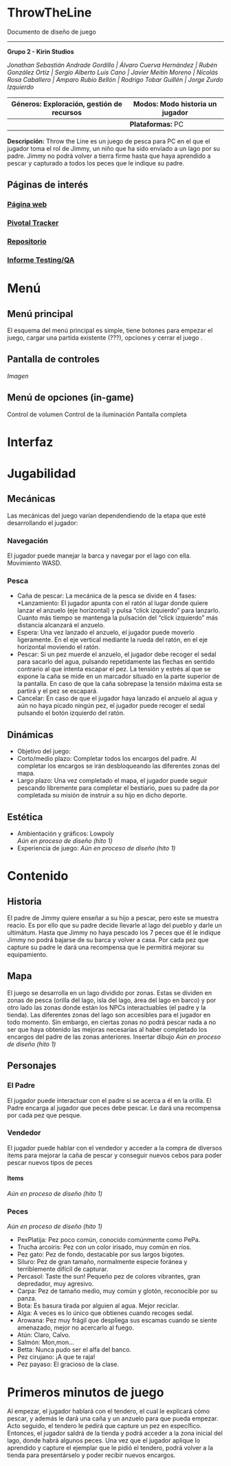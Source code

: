 # ThrowTheLine

Documento de diseño de juego

---------------------------------

**Grupo 2 - Kirin Studios**

*Jonathan Sebastián Andrade Gordillo | Álvaro Cuerva Hernández | Rubén González Ortiz | Sergio Alberto Luis Cano | Javier Meitín Moreno | Nicolás Rosa Caballero | Amparo Rubio Bellón | Rodrigo Tobar Guillén | Jorge Zurdo Izquierdo*

| **Géneros:** Exploración, gestión de recursos | **Modos:** Modo historia un jugador |
| --- | --- |
|| **Plataformas:** PC |

**Descripción:**
Throw the Line es un juego de pesca para PC en el que el jugador toma el rol de Jimmy, un niño que ha sido enviado a un lago por su padre. Jimmy no podrá volver a tierra firme hasta que haya aprendido a pescar y capturado a todos los peces que le indique su padre.

## **Páginas de interés**
### [Página web]()
### [Pivotal Tracker](https://www.pivotaltracker.com/n/projects/2551633)
### [Repositorio](https://github.com/Proyecto3Grupo02)
### [Informe Testing/QA]()

# Menú
## Menú principal
El esquema del menú principal es simple, tiene botones para empezar el juego, cargar una partida existente (???), opciones y cerrar el juego .

## Pantalla de controles
*Imagen*

## Menú de opciones (in-game)
Control de volumen
Control de la iluminación
Pantalla completa

# Interfaz

# Jugabilidad

## Mecánicas
Las mecánicas del juego varían dependendiendo de la etapa que esté desarrollando el jugador:

### Navegación
El jugador puede manejar la barca y navegar por el lago con ella. Movimiento WASD.

### Pesca
* Caña de pescar: La mecánica de la pesca se divide en 4 fases: 
 *Lanzamiento: El jugador apunta con el ratón al lugar donde quiere lanzar el anzuelo (eje horizontal) y pulsa “click izquierdo” para lanzarlo. Cuanto más tiempo se mantenga la pulsación del “click izquierdo” más distancia alcanzará el anzuelo.
 * Espera: Una vez lanzado el anzuelo, el jugador puede moverlo ligeramente. En el eje vertical mediante la rueda del ratón, en el eje horizontal moviendo el ratón.
 * Pescar: Si un pez muerde el anzuelo, el jugador debe recoger el sedal para sacarlo del agua, pulsando repetidamente las flechas en sentido contrario al que intenta escapar el pez.  La tensión y estrés al que se expone la caña se mide en un marcador situado en la parte superior de la pantalla. En caso de que la caña sobrepase la tensión máxima esta se partirá y el pez se escapará.
 * Cancelar: En caso de que el jugador haya lanzado el anzuelo al agua y aún no haya picado ningún pez, el jugador puede recoger el sedal pulsando el botón izquierdo del ratón.

## Dinámicas
* Objetivo del juego:
 * Corto/medio plazo: Completar todos los encargos del padre. Al completar los encargos se irán desbloqueando las diferentes zonas del mapa. 
 * Largo plazo: Una vez completado el mapa, el jugador puede seguir pescando libremente para completar el bestiario, pues su padre da por completada su misión de instruir a su hijo en dicho deporte.

## Estética
* Ambientación y gráficos: Lowpoly  
*Aún en proceso de diseño (hito 1)*
* Experiencia de juego:
*Aún en proceso de diseño (hito 1)*

# Contenido
## Historia
El padre de Jimmy quiere enseñar a su hijo a pescar, pero este se muestra reacio. Es por ello que su padre decide llevarle al lago del pueblo y darle un ultimátum. Hasta que Jimmy no haya pescado los 7 peces que él le indique Jimmy no podrá bajarse de su barca y volver a casa. Por cada pez que capture su padre le dará una recompensa que le permitirá mejorar su equipamiento.
    
## Mapa
El juego se desarrolla en un lago dividido por zonas. Estas se dividen en zonas de pesca (orilla del lago, isla del lago, área del lago en barco) y por otro lado las zonas donde están los NPCs interactuables (el padre y la tienda).
Las diferentes zonas del lago son accesibles para el jugador en todo momento. Sin embargo, en ciertas zonas no podrá pescar nada a no ser que haya obtenido las mejoras necesarias al haber completado los encargos del padre de las zonas anteriores.
Insertar dibujo *Aún en proceso de diseño (hito 1)*

## Personajes
### El Padre
El jugador puede interactuar con el padre si se acerca a él en la orilla.
El Padre encarga al jugador que peces debe pescar. Le dará una recompensa por cada pez que pesque.  

### Vendedor
El jugador puede hablar con el vendedor y acceder a la compra de diversos ítems para mejorar la caña de pescar y conseguir nuevos cebos para poder pescar nuevos tipos de peces

#### Items
*Aún en proceso de diseño (hito 1)*

### Peces
*Aún en proceso de diseño (hito 1)*
* PexPlatija: Pez poco común, conocido comúnmente como PePa.
* Trucha arcoiris: Pez con un color irisado, muy común en ríos.
* Pez gato: Pez de fondo, destacable por sus largos bigotes.
* Siluro: Pez de gran tamaño, normalmente especie foránea y terriblemente difícil de capturar.
* Percasol: Taste the sun! Pequeño pez de colores vibrantes, gran depredador, muy agresivo.
* Carpa: Pez de tamaño medio, muy común y glotón, reconocible por su panza.
* Bota: Es basura tirada por alguien al agua. Mejor reciclar.
* Alga: A veces es lo único que obtienes cuando recoges sedal.
* Arowana: Pez muy frágil que despliega sus escamas cuando se siente amenazado, mejor no acercarlo al fuego.
* Atún: Claro, Calvo.
* Salmón: Mon,mon…
* Betta: Nunca pudo ser el alfa del banco.
* Pez cirujano: ¡A que te raja!
* Pez payaso: El gracioso de la clase.

# Primeros minutos de juego
Al empezar, el jugador hablará con el tendero, el cual le explicará cómo pescar, y además le dará una caña y un anzuelo para que pueda empezar. Acto seguido, el tendero le pedirá que capture un pez en específico. Entonces, el jugador saldrá de la tienda y podrá acceder a la zona inicial del lago, donde habrá algunos peces. Una vez que el jugador aplique lo aprendido y capture el ejemplar que le pidió el tendero, podrá volver a la tienda para presentárselo y poder recibir nuevos encargos. 
